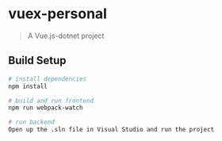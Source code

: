 # vuex-personal

> A Vue.js-dotnet project

## Build Setup

``` bash
# install dependencies
npm install

# build and run frontend
npm run webpack-watch

# run backend
Open up the .sln file in Visual Studio and run the project


